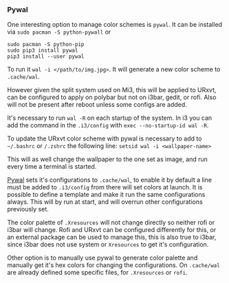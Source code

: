 
### Pywal
One interesting option to manage color schemes is `pywal`. It can be installed via `sudo pacman -S python-pywall` or 

```
sudo pacman -S python-pip
sudo pip3 install pywal
pip3 install --user pywal
```
To run it `wal -i </path/to/img.jpg>`.
It will generate a new color scheme to `.cache/wal`.

However given the split system used on Mi3, this will be applied to URxvt, can be configured to apply on polybar but not on i3bar, gedit, or rofi. Also will not be present after reboot unless some configs are added.

It's necessary to run `wal -R` on each startup of the system. In i3 you can add the command in the `.i3/config` with `exec --no-startup-id wal -R`.

To update the URxvt color scheme with pywal is necessary to add to `~/.bashrc` or `/.zshrc` the following line:
`setsid wal -i <wallpaper-name>`

This will as well change the wallpaper to the one set as image, and run every time a terminal is started.

[Pywal](https://github.com/dylanaraps/pywal) sets it's configurations to `.cache/wal`, to enable it by default a line must be added to `.i3/config` from there will set colors at launch. It is possible to define a template and make it run the same configurations always. This will by run at start, and will overrun other configurations previously set.

The color palette of `.Xresources` will not change directly so neither rofi or i3bar will change. Rofi and URxvt can be configured differently for this, or an external package can be used to manage this, this is also true to i3bar, since i3bar does not use system or `Xresources` to get it's configuration.

Other option is to manually use pywal to generate color palette and manually get it's hex colors for changing the configurations. On `.cache/wal` are already defined some specific files, for `.Xresources` or `rofi`.

